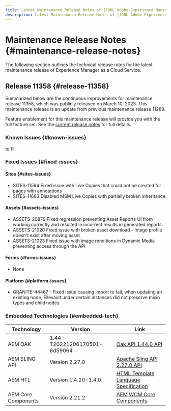 ```yaml
---
title: Latest Maintenance Release Notes of [!DNL Adobe Experience Manager] as a Cloud Service.
description: Latest Maintenance Release Notes of [!DNL Adobe Experience Manager] as a Cloud Service.
---
```


# Maintenance Release Notes {#maintenance-release-notes}

The following section outlines the technical release rotes for the latest maintenance release of Experience Manager as a Cloud Service.

## Release 11358 {#release-11358}
 
Summarized below are the continuous improvements for maintenance release 11358, which was publicly released on March 10, 2023. This maintenance release is an update from previous maintenance release 11289.

Feature enablement for this maintenance release will provide you with the full feature set. See the [current release notes](/help/release-notes/release-notes-cloud/release-notes-current.md) for full details.

### Known Issues {#known-issues}

to fill

### Fixed Issues {#fixed-issues}

#### Sites {#sites-issues}

- SITES-11584 Fixed issue with Live Copies that could not be created for pages with annotations
- SITES-11683 Disabled MSM Live Copies with partially broken inheritance

#### Assets {#assets-issues}

- ASSETS-20879 Fixed regression preventing Asset Reports UI from working correctly and resulted in incorrect results in generated reports.
- ASSETS-21020 Fixed issue with broken asset download - Image profile doesn't exist after moving asset
- ASSETS-21023 Fixed issue with image renditions in Dynamic Media preventing access through the API

#### Forms {#forms-issues}

- None

#### Platform {#platform-issues}

- GRANITE-44467 - Fixed issue causing import to fail, when updating an existing node, Filevault under certain instances did not preserve mixin types and child nodes

### Embedded Technologies {#embedded-tech}

|Technology|Version|Link|
|---|---|---|
|AEM OAK |1.44-T20221206170501-6d59064 |[Oak API 1.44.0 API](https://www.javadoc.io/doc/org.apache.jackrabbit/oak-api/1.44.0/index.html)| 
|AEM SLING API |Version 2.27.0 |[Apache Sling API 2.27.0 API](https://www.javadoc.io/doc/org.apache.sling/org.apache.sling.api/latest/index.html)|
|AEM HTL|Version 1.4.20-1.4.0 |[HTML Template Language Specification](https://github.com/adobe/htl-spec)|
|AEM Core Components|Version 2.21.2|[AEM WCM Core Components](https://github.com/adobe/aem-core-wcm-components)|
